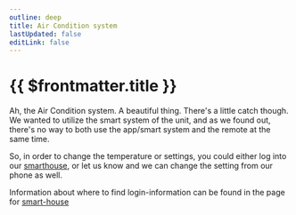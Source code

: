 ```yaml
---
outline: deep
title: Air Condition system
lastUpdated: false
editLink: false
---
```


# {{ $frontmatter.title }}

Ah, the Air Condition system. A beautiful thing. There's a little catch though.
We wanted to utilize the smart system of the unit, and as we found out, there's no way to
both use the app/smart system and the remote at the same time.

So, in order to change the temperature or settings, you could either
log into our [smarthouse](http://homcieassistant:8123), or let us know and we can change the setting from our phone as well.

Information about where to find login-information can be found in the page for [smart-house](../smart/ha.md)
